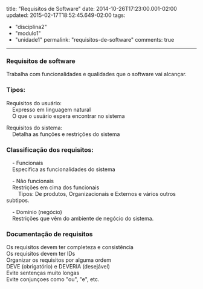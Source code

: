 title: "Requisitos de Software"
date: 2014-10-26T17:23:00.001-02:00
updated: 2015-02-17T18:52:45.649-02:00
tags: 
- "disciplina2"
- "modulo1"
- "unidade1"
permalink: "requisitos-de-software"
comments: true
---

### Requisitos de software

Trabalha com funcionalidades e qualidades que o software vai alcançar.  

### Tipos: 

Requisitos do usuário:  
    Expresso em linguagem natural  
    O que o usuário espera encontrar no sistema  

Requisitos do sistema:  
    Detalha as funções e restrições do sistema  

### Classificação dos requisitos:

    - Funcionais  
    Especifica as funcionalidades do sistema  

    - Não funcionais  
    Restrições em cima dos funcionais  
        Tipos: De produtos, Organizacionais e Externos e vários outros subtipos.  

    - Domínio (negócio)  
    Restrições que vêm do ambiente de negócio do sistema.  

### Documentação de requisitos 

Os requisitos devem ter completeza e consistência  
Os requisitos devem ter IDs  
Organizar os requisitos por alguma ordem  
DEVE (obrigatório) e DEVERIA (desejável)  
Evite sentenças muito longas  
Evite conjunçoes como "ou", "e", etc.
